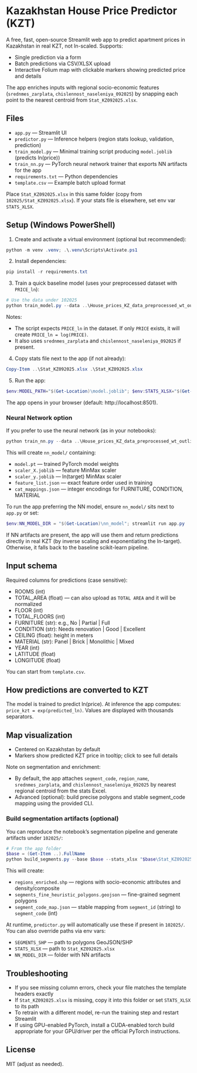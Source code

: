 # Kazakhstan House Price Predictor (KZT)

A free, fast, open-source Streamlit web app to predict apartment prices in Kazakhstan in real KZT, not ln-scaled. Supports:

- Single prediction via a form
- Batch predictions via CSV/XLSX upload
- Interactive Folium map with clickable markers showing predicted price and details

The app enriches inputs with regional socio-economic features (`srednmes_zarplata`, `chislennost_naseleniya_092025`) by snapping each point to the nearest centroid from `Stat_KZ092025.xlsx`.

## Files

- `app.py` — Streamlit UI
- `predictor.py` — Inference helpers (region stats lookup, validation, prediction)
- `train_model.py` — Minimal training script producing `model.joblib` (predicts ln(price))
- `train_nn.py` — PyTorch neural network trainer that exports NN artifacts for the app
- `requirements.txt` — Python dependencies
- `template.csv` — Example batch upload format

Place `Stat_KZ092025.xlsx` in this same folder (copy from `102025/Stat_KZ092025.xlsx`). If your stats file is elsewhere, set env var `STATS_XLSX`.

## Setup (Windows PowerShell)

1) Create and activate a virtual environment (optional but recommended):

```powershell
python -m venv .venv; .\.venv\Scripts\Activate.ps1
```

2) Install dependencies:

```powershell
pip install -r requirements.txt
```

3) Train a quick baseline model (uses your preprocessed dataset with `PRICE_ln`):

```powershell
# Use the data under 102025
python train_model.py --data ..\House_prices_KZ_data_preprocessed_wt_outliers_fromMLOps.pkl --with-stats --out model.joblib
```

Notes:
- The script expects `PRICE_ln` in the dataset. If only `PRICE` exists, it will create `PRICE_ln = log(PRICE)`.
- It also uses `srednmes_zarplata` and `chislennost_naseleniya_092025` if present.

4) Copy stats file next to the app (if not already):

```powershell
Copy-Item ..\Stat_KZ092025.xlsx .\Stat_KZ092025.xlsx
```

5) Run the app:

```powershell
$env:MODEL_PATH="$(Get-Location)\model.joblib"; $env:STATS_XLSX="$(Get-Location)\Stat_KZ092025.xlsx"; streamlit run app.py
```

The app opens in your browser (default: http://localhost:8501).

### Neural Network option

If you prefer to use the neural network (as in your notebooks):

```powershell
python train_nn.py --data ..\House_prices_KZ_data_preprocessed_wt_outliers_fromMLOps.pkl --outdir .\nn_model
```

This will create `nn_model/` containing:

- `model.pt` — trained PyTorch model weights
- `scaler_X.joblib` — feature MinMax scaler
- `scaler_y.joblib` — ln(target) MinMax scaler
- `feature_list.json` — exact feature order used in training
- `cat_mappings.json` — integer encodings for FURNITURE, CONDITION, MATERIAL

To run the app preferring the NN model, ensure `nn_model/` sits next to `app.py` or set:

```powershell
$env:NN_MODEL_DIR = "$(Get-Location)\nn_model"; streamlit run app.py
```

If NN artifacts are present, the app will use them and return predictions directly in real KZT (by inverse scaling and exponentiating the ln-target). Otherwise, it falls back to the baseline scikit-learn pipeline.

## Input schema

Required columns for predictions (case sensitive):

- ROOMS (int)
- TOTAL_AREA (float) — can also upload as `TOTAL AREA` and it will be normalized
- FLOOR (int)
- TOTAL_FLOORS (int)
- FURNITURE (str): e.g., No | Partial | Full
- CONDITION (str): Needs renovation | Good | Excellent
- CEILING (float): height in meters
- MATERIAL (str): Panel | Brick | Monolithic | Mixed
- YEAR (int)
- LATITUDE (float)
- LONGITUDE (float)

You can start from `template.csv`.

## How predictions are converted to KZT

The model is trained to predict ln(price). At inference the app computes: `price_kzt = exp(predicted_ln)`. Values are displayed with thousands separators.

## Map visualization

- Centered on Kazakhstan by default
- Markers show predicted KZT price in tooltip; click to see full details

Note on segmentation and enrichment:

- By default, the app attaches `segment_code`, `region_name`, `srednmes_zarplata`, and `chislennost_naseleniya_092025` by nearest regional centroid from the stats Excel.
- Advanced (optional): build precise polygons and stable segment_code mapping using the provided CLI.

### Build segmentation artifacts (optional)

You can reproduce the notebook’s segmentation pipeline and generate artifacts under `102025/`:

```powershell
# From the app folder
$base = (Get-Item ..).FullName
python build_segments.py --base $base --stats_xlsx "$base\Stat_KZ092025.xlsx" --regions_path "$base\kz.shp"
```

This will create:
- `regions_enriched.shp` — regions with socio-economic attributes and density/composite
- `segments_fine_heuristic_polygons.geojson` — fine-grained segment polygons
- `segment_code_map.json` — stable mapping from `segment_id` (string) to `segment_code` (int)

At runtime, `predictor.py` will automatically use these if present in `102025/`. You can also override paths via env vars:

- `SEGMENTS_SHP` — path to polygons GeoJSON/SHP
- `STATS_XLSX` — path to `Stat_KZ092025.xlsx`
- `NN_MODEL_DIR` — folder with NN artifacts

## Troubleshooting

- If you see missing column errors, check your file matches the template headers exactly
- If `Stat_KZ092025.xlsx` is missing, copy it into this folder or set `STATS_XLSX` to its path
- To retrain with a different model, re-run the training step and restart Streamlit
- If using GPU-enabled PyTorch, install a CUDA-enabled torch build appropriate for your GPU/driver per the official PyTorch instructions.

## License

MIT (adjust as needed).
